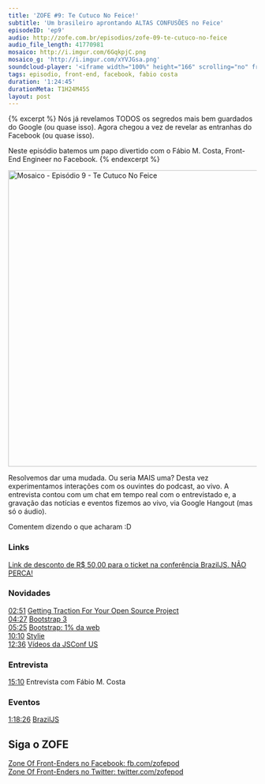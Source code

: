 ```yaml
---
title: 'ZOFE #9: Te Cutuco No Feice!'
subtitle: 'Um brasileiro aprontando ALTAS CONFUSÕES no Feice'
episodeID: 'ep9'
audio: http://zofe.com.br/episodios/zofe-09-te-cutuco-no-feice
audio_file_length: 41770981
mosaico: http://i.imgur.com/6GqkpjC.png
mosaico_g: 'http://i.imgur.com/xYVJGsa.png'
soundcloud-player: '<iframe width="100%" height="166" scrolling="no" frameborder="no" src="https://w.soundcloud.com/player/?url=https%3A//api.soundcloud.com/tracks/155520351%3Fsecret_token%3Ds-AFgXe&amp;color=ff5500&amp;auto_play=false&amp;hide_related=true&amp;show_artwork=true&amp;show_comments=false&amp;show_user=false&amp;show_reposts=false"></iframe>'
tags: episodio, front-end, facebook, fabio costa
duration: '1:24:45'
durationMeta: T1H24M45S
layout: post
---
```


{% excerpt %}
Nós já revelamos TODOS os segredos mais bem guardados do Google (ou quase isso). Agora chegou a vez de revelar as entranhas do Facebook (ou quase isso).

Neste episódio batemos um papo divertido com o Fábio M. Costa, Front-End Engineer no Facebook.
{% endexcerpt %}

<img title="Mosaico - Episódio 9 - Te Cutuco No Feice" src="http://i.imgur.com/6GqkpjC.png" class="mosaico" alt="Mosaico - Episódio 9 - Te Cutuco No Feice" width="600" height="600">

Resolvemos dar uma mudada. Ou seria MAIS uma? Desta vez experimentamos interações com os ouvintes do podcast, ao vivo. A entrevista contou com um chat em tempo real com o entrevistado e, a gravação das notícias e eventos fizemos ao vivo, via Google Hangout (mas só o áudio).

Comentem dizendo o que acharam :D


### Links

[Link de desconto de R$ 50,00 para o ticket na conferência BrazilJS. NÃO PERCA!](http://www.eventick.com.br/braziljs-2013/?code=z0FEP0dC45T2013)


### Novidades
[02:51](#t=0:2:51) [Getting Traction For Your Open Source Project](http://mdswanson.com/blog/2013/07/19/getting-traction-for-your-open-source-project.html)<br>
[04:27](#t=0:4:27) [Bootstrap 3](http://getbootstrap.com/)<br>
[05:25](#t=0:5:25) [Bootstrap: 1% da web](http://blog.meanpath.com/twitter-bootstrap-now-powering-1-percent-of-the-web/)<br>
[10:10](#t=0:10:10) [Stylie](http://jeremyckahn.github.io/stylie/)<br>
[12:36](#t=0:12:36) [Vídeos da JSConf US](http://www.youtube.com/watch?v=f_9nDBtSInI&list=PL37ZVnwpeshF7AHpbZt33aW0brYJyNftx)<br>


### Entrevista
[15:10](#t=0:15:10) Entrevista com Fábio M. Costa<br>


### Eventos
[1:18:26](#t=1:18:26) [BrazilJS](http://braziljs.com.br)<br>


## Siga o ZOFE

[Zone Of Front-Enders no Facebook: fb.com/zofepod](http://fb.com/zofepod/ "ZOFE no Facebook: fb.com/zofepod")<br>
[Zone Of Front-Enders no Twitter: twitter.com/zofepod](http://twitter.com/zofepod/ "ZOFE no Twitter")<br>
